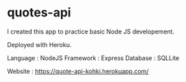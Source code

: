 # quotes-api


I created this app to practice basic Node JS developement.

Deployed with Heroku.

Language : NodeJS 
Framework : Express
Database : SQLLite 

Website : https://quote-api-kohki.herokuapp.com/
